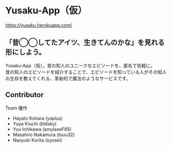 
# Yusaku-App（仮）

https://yusaku.herokuapp.com/

## 「昔◯◯してたアイツ、生きてんのかな」を見れる形にしよう。

Yusaku-App（仮）。昔の知人のユニークなエピソードを、匿名で気軽に。  
昔の知人のエピソードを紹介することで、エピソードを知っている人がその知人の生存を教えてくれる、革新的で魔法のようなサービスです。  

## Contributor
Team 優作
- Hayato Kohara (yaplus)
- Yuya Kiuchi (bldsky)
- Yuu Ichikawa (amylaseF85)
- Masahiro Nakamura (tsuu32)
- Naoyuki Kurita (syosei)
